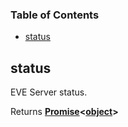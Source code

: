 <!-- Generated by documentation.js. Update this documentation by updating the source code. -->

### Table of Contents

-   [status][1]

## status

EVE Server status.

Returns **[Promise][2]<[object][3]>**&#x20;

[1]: #status
[2]: https://developer.mozilla.org/docs/Web/JavaScript/Reference/Global_Objects/Promise
[3]: https://developer.mozilla.org/docs/Web/JavaScript/Reference/Global_Objects/Object
